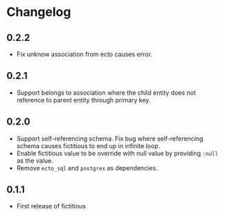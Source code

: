 # Changelog

## 0.2.2

* Fix unknow association from ecto causes error.

## 0.2.1

* Support belongs to association where the child entity does not reference to parent entity through primary key.

## 0.2.0

* Support self-referencing schema. Fix bug where self-referencing schema causes fictitious to end up in infinite loop.
* Enable fictitious value to be override with null value by providing `:null` as the value.
* Remove `ecto_sql` and `postgrex` as dependencies.

## 0.1.1

* First release of fictitious
